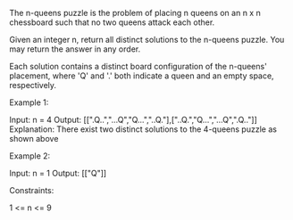The n-queens puzzle is the problem of placing n queens on an n x n chessboard
such that no two queens attack each other.

Given an integer n, return all distinct solutions to the n-queens puzzle. You
may return the answer in any order.

Each solution contains a distinct board configuration of the n-queens'
placement, where 'Q' and '.' both indicate a queen and an empty space,
respectively.


Example 1:


Input: n = 4
Output: [[".Q..","...Q","Q...","..Q."],["..Q.","Q...","...Q",".Q.."]]
Explanation: There exist two distinct solutions to the 4-queens puzzle as
shown above


Example 2:


Input: n = 1
Output: [["Q"]]



Constraints:


1 <= n <= 9




